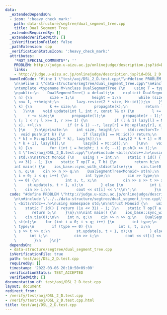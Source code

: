 ```yaml
---
data:
  _extendedDependsOn:
  - icon: ':heavy_check_mark:'
    path: data-structure/segtree/dual_segment_tree.cpp
    title: Dual Segment Tree
  _extendedRequiredBy: []
  _extendedVerifiedWith: []
  _isVerificationFailed: false
  _pathExtension: cpp
  _verificationStatusIcon: ':heavy_check_mark:'
  attributes:
    '*NOT_SPECIAL_COMMENTS*': ''
    PROBLEM: http://judge.u-aizu.ac.jp/onlinejudge/description.jsp?id=DSL_2_D
    links:
    - http://judge.u-aizu.ac.jp/onlinejudge/description.jsp?id=DSL_2_D
  bundledCode: "#line 1 \"test/aoj/DSL_2_D.test.cpp\"\n#define PROBLEM \"http://judge.u-aizu.ac.jp/onlinejudge/description.jsp?id=DSL_2_D\"\
    \n\n#line 2 \"data-structure/segtree/dual_segment_tree.cpp\"\n#include <vector>\n\
    \ntemplate <typename M>\nclass DualSegmentTree {\n    using T = typename M::T;\n\
    \npublic:\n    DualSegmentTree() = default;\n    explicit DualSegmentTree(int\
    \ n) {\n        size = 1;\n        height = 1;\n        while (size < n) size\
    \ <<= 1, ++height;\n        lazy.resize(2 * size, M::id());\n    }\n\n    T operator[](int\
    \ k) {\n        k += size;\n        propagate(k);\n        return lazy[k];\n \
    \   }\n\n    void update(int l, int r, const T& x) {\n        l += size;\n   \
    \     r += size;\n        propagate(l);\n        propagate(r - 1);\n        for\
    \ (; l < r; l >>= 1, r >>= 1) {\n            if (l & 1) lazy[l] = M::op(lazy[l],\
    \ x), ++l;\n            if (r & 1) --r, lazy[r] = M::op(lazy[r], x);\n       \
    \ }\n    }\n\nprivate:\n    int size, height;\n    std::vector<T> lazy;\n\n  \
    \  void push(int k) {\n        if (lazy[k] == M::id()) return;\n        lazy[2\
    \ * k] = M::op(lazy[2 * k], lazy[k]);\n        lazy[2 * k + 1] = M::op(lazy[2\
    \ * k + 1], lazy[k]);\n        lazy[k] = M::id();\n    }\n\n    void propagate(int\
    \ k) {\n        for (int i = height; i > 0; --i) push(k >> i);\n    }\n};\n#line\
    \ 4 \"test/aoj/DSL_2_D.test.cpp\"\n\n#include <bits/stdc++.h>\nusing namespace\
    \ std;\n\nstruct Monoid {\n    using T = int;\n    static T id() { return (1u\
    \ << 31) - 1; }\n    static T op(T a, T b) {\n        return b;\n    }\n};\n\n\
    int main() {\n    ios_base::sync_with_stdio(false);\n    cin.tie(0);\n\n    int\
    \ n, q;\n    cin >> n >> q;\n    DualSegmentTree<Monoid> st(n);\n    for (int\
    \ i = 0; i < q; i++) {\n        int type;\n        cin >> type;\n        if (type\
    \ == 0) {\n            int s, t, x;\n            cin >> s >> t >> x;\n       \
    \     st.update(s, t + 1, x);\n        } else {\n            int i;\n        \
    \    cin >> i;\n            cout << st[i] << \"\\n\";\n        }\n    }\n}\n"
  code: "#define PROBLEM \"http://judge.u-aizu.ac.jp/onlinejudge/description.jsp?id=DSL_2_D\"\
    \n\n#include \"../../data-structure/segtree/dual_segment_tree.cpp\"\n\n#include\
    \ <bits/stdc++.h>\nusing namespace std;\n\nstruct Monoid {\n    using T = int;\n\
    \    static T id() { return (1u << 31) - 1; }\n    static T op(T a, T b) {\n \
    \       return b;\n    }\n};\n\nint main() {\n    ios_base::sync_with_stdio(false);\n\
    \    cin.tie(0);\n\n    int n, q;\n    cin >> n >> q;\n    DualSegmentTree<Monoid>\
    \ st(n);\n    for (int i = 0; i < q; i++) {\n        int type;\n        cin >>\
    \ type;\n        if (type == 0) {\n            int s, t, x;\n            cin >>\
    \ s >> t >> x;\n            st.update(s, t + 1, x);\n        } else {\n      \
    \      int i;\n            cin >> i;\n            cout << st[i] << \"\\n\";\n\
    \        }\n    }\n}"
  dependsOn:
  - data-structure/segtree/dual_segment_tree.cpp
  isVerificationFile: true
  path: test/aoj/DSL_2_D.test.cpp
  requiredBy: []
  timestamp: '2022-03-06 20:10:50+09:00'
  verificationStatus: TEST_ACCEPTED
  verifiedWith: []
documentation_of: test/aoj/DSL_2_D.test.cpp
layout: document
redirect_from:
- /verify/test/aoj/DSL_2_D.test.cpp
- /verify/test/aoj/DSL_2_D.test.cpp.html
title: test/aoj/DSL_2_D.test.cpp
---
```

